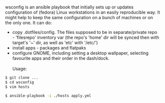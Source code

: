wsconfig is an ansible playbook that initially sets up or updates configuration of (fedora) Linux workstations in an easily reproducible way. It might help to keep the same configuration on a bunch of machines or on the only one. It can do:
- copy .dotfiles/config. The files supposed to be in separate/private repo - 'filesrepo' inventory var (the repo's 'home' dir will be synced then with target's '~' dir, as well as 'etc' with '/etc/')
- install apps - packages and flatpaks
- configure GNOME, including setting a desktop wallpaper, selecting favourite apps and their order in the dash/dock.
\
\
Usage:
```bash
$ git clone ...
$ cd wsconfig
$ vim hosts

$ ansible-playbook -i ./hosts apply.yml
```
